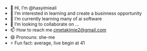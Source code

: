 - 👋 Hi, I’m @hasyimieali
- 👀 I’m interested in learning and create a businness opportunity 
- 🌱 I’m currently learning many of ai software
- 💞️ I’m looking to collaborate on ...
- 📫 How to reach me cmetakimie2@gmail.com
- 😄 Pronouns: she-me
- ⚡ Fun fact: average, live begin at 41

<!---
hasyimieali/hasyimieali is a ✨ special ✨ repository because its `README.md` (this file) appears on your GitHub profile.
You can click the Preview link to take a look at your changes.
--->
